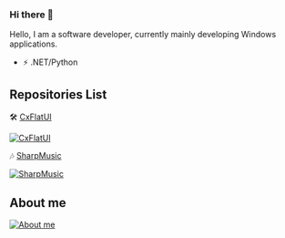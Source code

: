 ### Hi there 👋

Hello, I am a software developer, currently mainly developing Windows applications.

- ⚡ .NET/Python

## Repositories List

🛠 [CxFlatUI](https://github.com/HuJinguang/CxFlatUI)

[![CxFlatUI](https://github-readme-stats.vercel.app/api/pin/?username=HuJinguang&repo=CxFlatUI)](https://github.com/HuJinguang/CxFlatUI)

🎶 [SharpMusic](https://github.com/HuJinguang/SharpMusic)

[![SharpMusic](https://github-readme-stats.vercel.app/api/pin/?username=HuJinguang&repo=SharpMusic)](https://github.com/HuJinguang/SharpMusic)

## About me

[![About me](https://github-readme-stats.vercel.app/api?username=HuJinguang&show_icons=true&theme=dracula)]()
